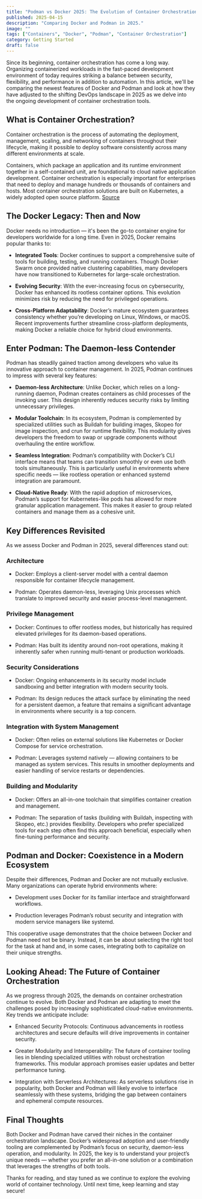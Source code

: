 ```yaml
---
title: "Podman vs Docker 2025: The Evolution of Container Orchestration"
published: 2025-04-15
description: "Comparing Docker and Podman in 2025."
image: ""
tags: ["Containers", "Docker", "Podman", "Container Orchestration"]
category: Getting Started
draft: false
---
```


Since its beginning, container orchestration has come a long way. Organizing containerized workloads in the fast-paced development environment of today requires striking a balance between security, flexibility, and performance in addition to automation. In this article, we'll be comparing the newest features of Docker and Podman and look at how they have adjusted to the shifting DevOps landscape in 2025 as we delve into the ongoing development of container orchestration tools.

## What is Container Orchestration?

Container orchestration is the process of automating the deployment, management, scaling, and networking of containers throughout their lifecycle, making it possible to deploy software consistently across many different environments at scale.

Containers, which package an application and its runtime environment together in a self-contained unit, are foundational to cloud native application development. Container orchestration is especially important for enterprises that need to deploy and manage hundreds or thousands of containers and hosts. Most container orchestration solutions are built on Kubernetes, a widely adopted open source platform. [Source](https://www.redhat.com/en/topics/containers/what-is-container-orchestration)

## The Docker Legacy: Then and Now

Docker needs no introduction — it's been the go-to container engine for developers worldwide for a long time. Even in 2025, Docker remains popular thanks to:

- **Integrated Tools**: Docker continues to support a comprehensive suite of tools for building, testing, and running containers. Though Docker Swarm once provided native clustering capabilities, many developers have now transitioned to Kubernetes for large-scale orchestration.

- **Evolving Security**: With the ever-increasing focus on cybersecurity, Docker has enhanced its rootless container options. This evolution minimizes risk by reducing the need for privileged operations.

- **Cross-Platform Adaptability**: Docker’s mature ecosystem guarantees consistency whether you’re developing on Linux, Windows, or macOS. Recent improvements further streamline cross-platform deployments, making Docker a reliable choice for hybrid cloud environments.

## Enter Podman: The Daemon-less Contender

Podman has steadily gained traction among developers who value its innovative approach to container management. In 2025, Podman continues to impress with several key features:

- **Daemon-less Architecture**: Unlike Docker, which relies on a long-running daemon, Podman creates containers as child processes of the invoking user. This design inherently reduces security risks by limiting unnecessary privileges.

- **Modular Toolchain**: In its ecosystem, Podman is complemented by specialized utilities such as Buildah for building images, Skopeo for image inspection, and crun for runtime flexibility. This modularity gives developers the freedom to swap or upgrade components without overhauling the entire workflow.

- **Seamless Integration**: Podman’s compatibility with Docker’s CLI interface means that teams can transition smoothly or even use both tools simultaneously. This is particularly useful in environments where specific needs — like rootless operation or enhanced systemd integration are paramount.

- **Cloud-Native Ready**: With the rapid adoption of microservices, Podman’s support for Kubernetes-like pods has allowed for more granular application management. This makes it easier to group related containers and manage them as a cohesive unit.

## Key Differences Revisited

As we assess Docker and Podman in 2025, several differences stand out:

### Architecture

- Docker: Employs a client-server model with a central daemon responsible for container lifecycle management.

- Podman: Operates daemon-less, leveraging Unix processes which translate to improved security and easier process-level management.

### Privilege Management

- Docker: Continues to offer rootless modes, but historically has required elevated privileges for its daemon-based operations.

- Podman: Has built its identity around non-root operations, making it inherently safer when running multi-tenant or production workloads.

### Security Considerations

- Docker: Ongoing enhancements in its security model include sandboxing and better integration with modern security tools.

- Podman: Its design reduces the attack surface by eliminating the need for a persistent daemon, a feature that remains a significant advantage in environments where security is a top concern.

### Integration with System Management

- Docker: Often relies on external solutions like Kubernetes or Docker Compose for service orchestration.

- Podman: Leverages systemd natively — allowing containers to be managed as system services. This results in smoother deployments and easier handling of service restarts or dependencies.

### Building and Modularity

- Docker: Offers an all-in-one toolchain that simplifies container creation and management.

- Podman: The separation of tasks (building with Buildah, inspecting with Skopeo, etc.) provides flexibility. Developers who prefer specialized tools for each step often find this approach beneficial, especially when fine-tuning performance and security.

## Podman and Docker: Coexistence in a Modern Ecosystem

Despite their differences, Podman and Docker are not mutually exclusive. Many organizations can operate hybrid environments where:

- Development uses Docker for its familiar interface and straightforward workflows.

- Production leverages Podman’s robust security and integration with modern service managers like systemd.

This cooperative usage demonstrates that the choice between Docker and Podman need not be binary. Instead, it can be about selecting the right tool for the task at hand and, in some cases, integrating both to capitalize on their unique strengths.

## Looking Ahead: The Future of Container Orchestration

As we progress through 2025, the demands on container orchestration continue to evolve. Both Docker and Podman are adapting to meet the challenges posed by increasingly sophisticated cloud-native environments. Key trends we anticipate include:

- Enhanced Security Protocols: Continuous advancements in rootless architectures and secure defaults will drive improvements in container security.

- Greater Modularity and Interoperability: The future of container tooling lies in blending specialized utilities with robust orchestration frameworks. This modular approach promises easier updates and better performance tuning.

- Integration with Serverless Architectures: As serverless solutions rise in popularity, both Docker and Podman will likely evolve to interface seamlessly with these systems, bridging the gap between containers and ephemeral compute resources.

## Final Thoughts

Both Docker and Podman have carved their niches in the container orchestration landscape. Docker’s widespread adoption and user-friendly tooling are complemented by Podman’s focus on security, daemon-less operation, and modularity. In 2025, the key is to understand your project’s unique needs — whether you prefer an all-in-one solution or a combination that leverages the strengths of both tools.

Thanks for reading, and stay tuned as we continue to explore the evolving world of container technology. Until next time, keep learning and stay secure!
